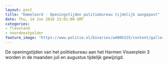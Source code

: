 ```yaml
---
layout: post
title: "Emmeloord - Openingstijden politiebureau tijdelijk aangepast"
date: Thu, 14 Jun 2018 13:01:00 GMT
categories: 
- flevoland 
- noordoostpolder 
feature_image: "https://www.politie.nl/binaries/w400h225/content/gallery/politie/stockfotos/intake-en-service-en-meldkamer/aangifte-doen-in-politiebureau.jpg"
---
```


De openingstijden van het politiebureau aan het Harmen Visserplein 3 worden in de maanden juli en augustus tijdelijk gewijzigd.
